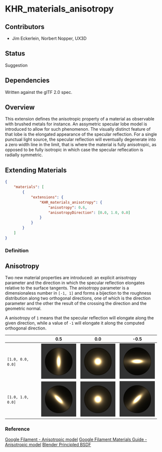 # KHR\_materials\_anisotropy

## Contributors

* Jim Eckerlein, Norbert Nopper, UX3D

## Status

Suggestion

## Dependencies

Written against the glTF 2.0 spec.

## Overview

This extension defines the anisotropic property of a material as observable with brushed metals for instance.
An assymetric specular lobe model is introduced to allow for such phenomenon.
The visually distinct feature of that lobe is the elongated appearance of the specular reflection.
For a single punctual light source, the specular reflection will eventually degenerate into a zero width line in the limit,
that is where the material is fully anisotropic, as opposed to be fully isotropic in which case the specular reflecation is radially symmetric.

## Extending Materials

```json
{
    "materials": [
        {
            "extensions": {
                "KHR_materials_anisotropy": {
                    "anisotropy": 0.6,
                    "anisotropyDirection": [0.0, 1.0, 0.0]
                }
            }
        }
    ]
}
```

### Definition

## Anisotropy

Two new material properties are introduced: an explicit anisotropy parameter and the direction in which the specular reflection elongates relative to the surface tangents.
The anisotropy parameter is a dimensionaless number in `[-1, 1]` and forms a bijection to the roughness distribution along two orthogonal directions,
one of which is the direction parameter and the other the result of the crossing the direction and the geometric normal.

A anisotropy of `1` means that the specular reflection will elongate along the given direction,
while a value of `-1` will elongate it along the computed orthogonal direction.

| | 0.5 | 0.0 | -0.5 |
| --- | --- | --- | --- |
| `[1.0, 0.0, 0.0]` | ![Fig. 3](figures/fig1.jpg) | ![Fig. 2](figures/fig2.jpg) | ![Fig. 1](figures/fig3.jpg)
| `[1.0, 1.0, 0.0]` | ![Fig. 6](figures/fig4.jpg) | ![Fig. 5](figures/fig5.jpg) | ![Fig. 4](figures/fig6.jpg)

### Reference

[Google Filament - Anisotropic model](https://google.github.io/filament/Filament.md.html#materialsystem/anisotropicmodel)
[Google Filament Materials Guide - Anisotropic model](https://google.github.io/filament/Materials.md.html#materialmodels/litmodel/anisotropy)
[Blender Principled BSDF](https://docs.blender.org/manual/en/latest/render/shader_nodes/shader/principled.html)
